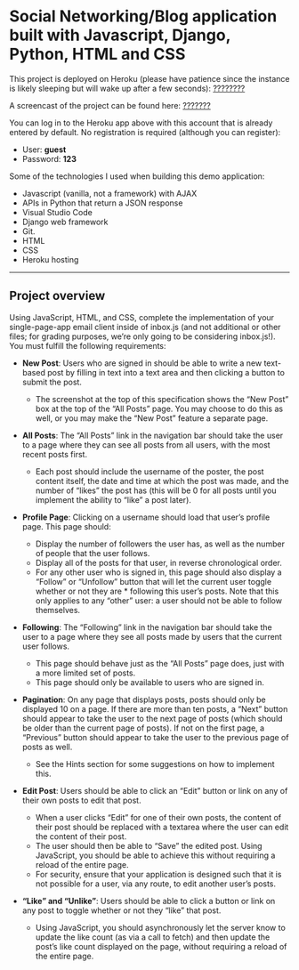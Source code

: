 # Social Networking/Blog application built with Javascript, Django, Python, HTML and CSS





This project is deployed on Heroku (please have patience since the instance is likely sleeping but will wake up after a few seconds): <a href="???????">????????</a>

A screencast of the project can be found here: <a href="??????">???????</a>

You can log in to the Heroku app above with this account that is already entered by default. No registration is required (although you can register):

* User: **guest**
* Password: **123**

Some of the technologies I used when building this demo application:

* Javascript (vanilla, not a framework) with AJAX
* APIs in Python that return a JSON response
* Visual Studio Code
* Django web framework
* Git.
* HTML
* CSS
* Heroku hosting

-----------
## Project overview

Using JavaScript, HTML, and CSS, complete the implementation of your single-page-app email client inside of inbox.js (and not additional or other files; for grading purposes, we’re only going to be considering inbox.js!). You must fulfill the following requirements:

* **New Post**: Users who are signed in should be able to write a new text-based post by filling in text into a text area and then clicking a button to submit the post.
    * The screenshot at the top of this specification shows the “New Post” box at the top of the “All Posts” page. You may choose to do this as well, or you may make the “New Post” feature a separate page.

* **All Posts**: The “All Posts” link in the navigation bar should take the user to a page where they can see all posts from all users, with the most recent posts first.
    * Each post should include the username of the poster, the post content itself, the date and time at which the post was made, and the number of “likes” the post has (this will be 0 for all posts until you implement the ability to “like” a post later).

* **Profile Page**: Clicking on a username should load that user’s profile page. This page should:
    * Display the number of followers the user has, as well as the number of people that the user follows.
    * Display all of the posts for that user, in reverse chronological order.
    * For any other user who is signed in, this page should also display a “Follow” or “Unfollow” button that will let the current user toggle whether or not they are * following this user’s posts. Note that this only applies to any “other” user: a user should not be able to follow themselves.

* **Following**: The “Following” link in the navigation bar should take the user to a page where they see all posts made by users that the current user follows.
    * This page should behave just as the “All Posts” page does, just with a more limited set of posts.
    * This page should only be available to users who are signed in.

* **Pagination**: On any page that displays posts, posts should only be displayed 10 on a page. If there are more than ten posts, a “Next” button should appear to take the user to the next page of posts (which should be older than the current page of posts). If not on the first page, a “Previous” button should appear to take the user to the previous page of posts as well.
    * See the Hints section for some suggestions on how to implement this.

* **Edit Post**: Users should be able to click an “Edit” button or link on any of their own posts to edit that post.
    * When a user clicks “Edit” for one of their own posts, the content of their post should be replaced with a textarea where the user can edit the content of their post.
    * The user should then be able to “Save” the edited post. Using JavaScript, you should be able to achieve this without requiring a reload of the entire page.
    * For security, ensure that your application is designed such that it is not possible for a user, via any route, to edit another user’s posts.

* **“Like” and “Unlike”**: Users should be able to click a button or link on any post to toggle whether or not they “like” that post.
    * Using JavaScript, you should asynchronously let the server know to update the like count (as via a call to fetch) and then update the post’s like count displayed on the page, without requiring a reload of the entire page.